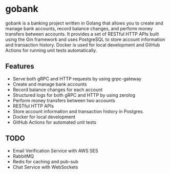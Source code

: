 # gobank

gobank is a banking project written in Golang that allows you to create and manage bank accounts, record balance changes, and perform money transfers between accounts. It provides a set of RESTful HTTP APIs built using the Gin framework and uses PostgreSQL to store account information and transaction history. Docker is used for local development and GitHub Actions for running unit tests automatically.

## Features

* Serve both gRPC and HTTP requests by using grpc-gateway
* Create and manage bank accounts
* Record balance changes for each account
* Structured logs for both gRPC and HTTP by using zerolog
* Perform money transfers between two accounts
* RESTful HTTP APIs
* Store account information and transaction history in Postgres.
* Docker for local development
* GitHub Actions for automated unit tests

## TODO

* Email Verification Service with AWS SES
* RabbitMQ
* Redis for caching and pub-sub
* Chat Service with WebSockets


